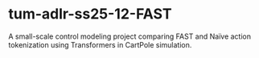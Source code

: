# tum-adlr-ss25-12-FAST
A small-scale control modeling project comparing FAST and Naïve action tokenization using Transformers in CartPole simulation.
